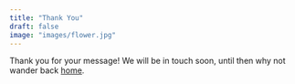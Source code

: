```yaml
---
title: "Thank You"
draft: false
image: "images/flower.jpg"
---
```

Thank you for your message! We will be in touch soon, until then why not wander back [home](/).